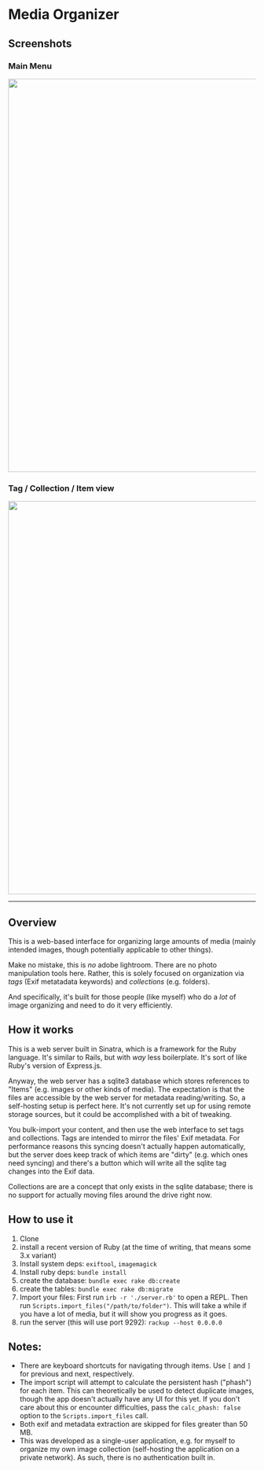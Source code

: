 # Media Organizer

## Screenshots

### Main Menu
<img src='https://github.com/MaxPleaner/MediaOrganizer/assets/5035719/5b136bb4-beb4-4960-a54d-d1072c602089' width='800px'/>

### Tag / Collection / Item view
<img src='https://github.com/MaxPleaner/MediaOrganizer/assets/5035719/fd7bba6b-4038-442a-bb89-af3a4f71b038' width='800px' />

---

## Overview

This is a web-based interface for organizing large amounts of media
(mainly intended images, though potentially applicable to other things).

Make no mistake, this is _no_ adobe lightroom. There are no photo manipulation tools here.
Rather, this is solely focused on organization via _tags_ (Exif metatadata keywords) and _collections_ (e.g. folders).

And specifically, it's built for those people (like myself) who do a _lot_
of image organizing and need to do it very efficiently. 

## How it works

This is a web server built in Sinatra, which is a framework for the Ruby language.
It's similar to Rails, but with _way_ less boilerplate.
It's sort of like Ruby's version of Express.js.

Anyway, the web server has a sqlite3 database which stores references to "Items" (e.g. images or other kinds of media).
The expectation is that the files are accessible by the web server for metadata reading/writing.
So, a self-hosting setup is perfect here. It's not currently set up for using remote storage sources, but it could be
accomplished with a bit of tweaking.

You bulk-import your content, and then use the web interface to set tags and collections.
Tags are intended to mirror the files' Exif metadata. For performance reasons this syncing doesn't actually happen
automatically, but the server does keep track of which items are "dirty" (e.g. which ones need syncing)
and there's a button which will write all the sqlite tag changes into the Exif data.

Collections are are a concept that only exists in the sqlite database; there is no support for actually moving
files around the drive right now.

## How to use it

1. Clone
2. install a recent version of Ruby (at the time of writing, that means some 3.x variant)
3. Install system deps: `exiftool`, `imagemagick`
3. Install ruby deps: `bundle install`
4. create the database: `bundle exec rake db:create`
5. create the tables: `bundle exec rake db:migrate`
6. Import your files: First run `irb -r './server.rb'` to open a REPL. Then run `Scripts.import_files("/path/to/folder")`. This will take a while if you have a lot of media, but it will show you progress as it goes.
8. run the server (this will use port 9292): `rackup --host 0.0.0.0`

## Notes:

- There are keyboard shortcuts for navigating through items. Use `[` and `]` for previous and next, respectively.
- The import script will attempt to calculate the persistent hash ("phash") for each item. This can theoretically be used to detect duplicate images,
  though the app doesn't actually have any UI for this yet. If you don't care about this or encounter difficulties, pass the `calc_phash: false` option to the `Scripts.import_files` call.
- Both exif and metadata extraction are skipped for files greater than 50 MB.
- This was developed as a single-user application, e.g. for myself to organize my own image collection (self-hosting the application on a private network). As such, there is no authentication built in.
